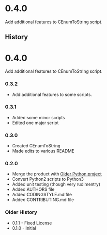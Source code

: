 # 0.4.0
Add additional features to CEnumToString script.

## History

# 0.4.0
Add additional features to CEnumToString script.

### 0.3.2
* Add additional features to some scripts.

### 0.3.1
* Added some minor scripts
* Edited one major script

### 0.3.0
* Created CEnumToString
* Made edits to various README

### 0.2.0
* Merge the product with [Older Python project](https://github.com/Rickodesea/PythonScripts)
* Convert Python2 scripts to Python3
* Added unit testing (though very rudimentry)
* Added AUTHORS file
* Added CODINGSTYLE.md file
* Added CONTRIBUTING.md file

### Older History
* 0.1.1 - Fixed License
* 0.1.0 - Initial
